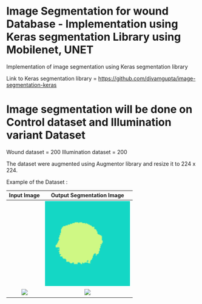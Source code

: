 # Image Segmentation for wound Database - Implementation using Keras segmentation Library using Mobilenet, UNET

Implementation of image segmentation using Keras segmentation library

Link to Keras segmentation library = https://github.com/divamgupta/image-segmentation-keras

# Image segmentation will be done on Control dataset and Illumination variant Dataset

Wound dataset = 200
Illumination dataset = 200

The dataset were augmented using <a src="https://github.com/mdbloice/Augmentor">Augmentor library</a> and resize it to 224 x 224.

Example of the Dataset :

Input Image            |  Output Segmentation Image
:-------------------------:|:-------------------------:
![]()  |  ![](output_segmentation/prediction1.png)
![](sample_images/3_input.jpg)  |  ![](sample_images/3_output.png)
